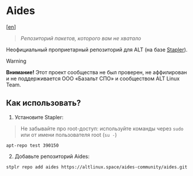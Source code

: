 # Aides

[[en](./README.md)]

> *Репозиторий пакетов, которого вам не хватало*

Неофициальный проприетарный репозиторий для ALT (на базе [Stapler](https://stplr.dev)).

> [!WARNING]
>
> **Внимание!** Этот проект сообщества не был проверен, не аффилирован и не поддерживается ООО «Базальт СПО» и сообществом ALT Linux Team.

## Как использовать?

1. Установите Stapler:

> Не забывайте про root-доступ: используйте команды через `sudo` или от имени пользователя root (`su -`)

```shell
apt-repo test 390150
```

2. Добавьте репозиторий Aides:

```shell
stplr repo add aides https://altlinux.space/aides-community/aides.git
```
